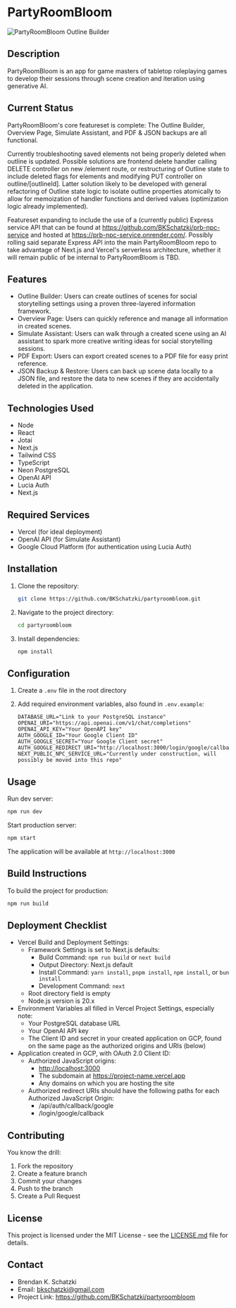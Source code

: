 # PartyRoomBloom

![PartyRoomBloom Outline Builder](https://cmt76lyntq.ufs.sh/f/uvtHsYCzVSYq7sFXn66Qhdeki6VKaqoOupjLYXb4INxMycAl)

## Description

PartyRoomBloom is an app for game masters of tabletop roleplaying games to develop their sessions through scene creation and iteration using generative AI.

## Current Status

PartyRoomBloom's core featureset is complete: The Outline Builder, Overview Page, Simulate Assistant, and PDF & JSON backups are all functional.

Currently troubleshooting saved elements not being properly deleted when outline is updated. Possible solutions are frontend delete handler calling DELETE controller on new /element route, or restructuring of Outline state to include deleted flags for elements and modifying PUT controller on outline/[outlineId]. Latter solution likely to be developed with general refactoring of Outline state logic to isolate outline properties atomically to allow for memoization of handler functions and derived values (optimization logic already implemented).

Featureset expanding to include the use of a (currently public) Express service API that can be found at <https://github.com/BKSchatzki/prb-npc-service> and hosted at <https://prb-npc-service.onrender.com/>. Possibly rolling said separate Express API into the main PartyRoomBloom repo to take advantage of Next.js and Vercel's serverless architecture, whether it will remain public of be internal to PartyRoomBloom is TBD.

## Features

- Outline Builder: Users can create outlines of scenes for social storytelling settings using a proven three-layered information framework.
- Overview Page: Users can quickly reference and manage all information in created scenes.
- Simulate Assistant: Users can walk through a created scene using an AI assistant to spark more creative writing ideas for social storytelling sessions.
- PDF Export: Users can export created scenes to a PDF file for easy print reference.
- JSON Backup & Restore: Users can back up scene data locally to a JSON file, and restore the data to new scenes if they are accidentally deleted in the application.

## Technologies Used

- Node
- React
- Jotai
- Next.js
- Tailwind CSS
- TypeScript
- Neon PostgreSQL
- OpenAI API
- Lucia Auth
- Next.js

## Required Services

- Vercel (for ideal deployment)
- OpenAI API (for Simulate Assistant)
- Google Cloud Platform (for authentication using Lucia Auth)

## Installation

1. Clone the repository:

   ```bash
   git clone https://github.com/BKSchatzki/partyroombloom.git
   ```

2. Navigate to the project directory:

   ```bash
   cd partyroombloom
   ```

3. Install dependencies:

   ```bash
   npm install
   ```

## Configuration

1. Create a `.env` file in the root directory
2. Add required environment variables, also found in `.env.example`:

   ```env
   DATABASE_URL="Link to your PostgreSQL instance"
   OPENAI_URI="https://api.openai.com/v1/chat/completions"
   OPENAI_API_KEY="Your OpenAPI key"
   AUTH_GOOGLE_ID="Your Google Client ID"
   AUTH_GOOGLE_SECRET="Your Google Client secret"
   AUTH_GOOGLE_REDIRECT_URI="http://localhost:3000/login/google/callback"
   NEXT_PUBLIC_NPC_SERVICE_URL="Currently under construction, will possibly be moved into this repo"
   ```

## Usage

Run dev server:

```bash
npm run dev
```

Start production server:

```bash
npm start
```

The application will be available at `http://localhost:3000`

## Build Instructions

To build the project for production:

```bash
npm run build
```

## Deployment Checklist

- Vercel Build and Deployment Settings:
  - Framework Settings is set to Next.js defaults:
    - Build Command: `npm run build` or `next build`
    - Output Directory: Next.js default
    - Install Command: `yarn install`, `pnpm install`, `npm install`, or `bun install`
    - Development Command: `next`
  - Root directory field is empty
  - Node.js version is 20.x
- Environment Variables all filled in Vercel Project Settings, especially note:
  - Your PostgreSQL database URL
  - Your OpenAI API key
  - The Client ID and secret in your created application on GCP, found on the same page as the authorized origins and URIs (below)
- Application created in GCP, with OAuth 2.0 Client ID:
  - Authorized JavaScript origins:
    - <http://localhost:3000>
    - The subdomain at <https://project-name.vercel.app>
    - Any domains on which you are hosting the site
  - Authorized redirect URIs should have the following paths for each Authorized JavaScript Origin:
    - /api/auth/callback/google
    - /login/google/callback

## Contributing

You know the drill:

1. Fork the repository
2. Create a feature branch
3. Commit your changes
4. Push to the branch
5. Create a Pull Request

## License

This project is licensed under the MIT License - see the [LICENSE.md](LICENSE.md) file for details.

## Contact

- Brendan K. Schatzki
- Email: <bkschatzki@gmail.com>
- Project Link: <https://github.com/BKSchatzki/partyroombloom>
